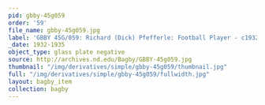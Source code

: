 ```yaml
---
pid: gbby-45g059
order: '59'
file_name: gbby-45g059.jpg
label: 'GBBY 45G/059: Richard (Dick) Pfefferle: Football Player - c1932-1935'
_date: 1932-1935
object_type: glass plate negative
source: http://archives.nd.edu/Bagby/GBBY-45g059.jpg
thumbnail: "/img/derivatives/simple/gbby-45g059/thumbnail.jpg"
full: "/img/derivatives/simple/gbby-45g059/fullwidth.jpg"
layout: bagby_item
collection: bagby
---
```

